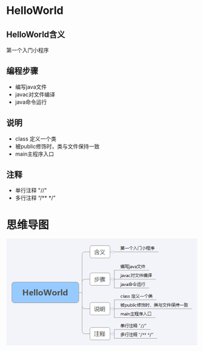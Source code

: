 # HelloWorld

## HelloWorld含义
第一个入门小程序
## 编程步骤
- 编写java文件
- javac对文件编译
- java命令运行

## 说明
- class 定义一个类
- 被public修饰时，类与文件保持一致
- main主程序入口

## 注释
- 单行注释 "//"
- 多行注释 “/** */”

# 思维导图
![](../../imgs/chapter01/04HelloWorld.png)
